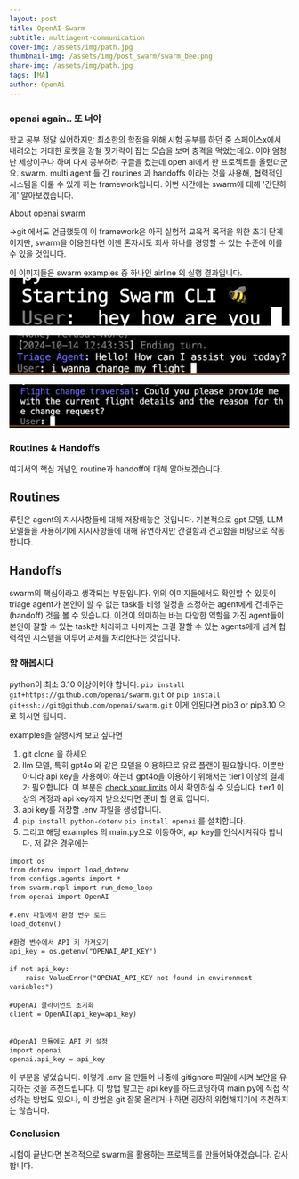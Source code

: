 ```yaml
---
layout: post
title: OpenAI-Swarm 
subtitle: multiagent-communication 
cover-img: /assets/img/path.jpg
thumbnail-img: /assets/img/post_swarm/swarm_bee.png
share-img: /assets/img/path.jpg
tags: [MA]
author: OpenAi 
---
```


### openai again.. 또 너야 
학교 공부 정말 싫어하지만 최소한의 학점을 위해 시험 공부를 하던 중 스페이스x에서 내려오는 거대한 로켓을 강철 젓가락이 잡는 모습을 보며 충격을 먹었는데요. 이야 엄청난 세상이구나 하며 다시 공부하려 구글을 켰는데 open ai에서 한 프로젝트를 올렸더군요. swarm. multi agent 들 간 routines 과 handoffs 이라는 것을 사용해, 협력적인 시스템을 이룰 수 있게 하는 framework입니다. 이번 시간에는 swarm에 대해 '간단하게' 알아보겠습니다. 

[About openai swarm](https://github.com/openai/swarm)

->git 에서도 언급했듯이 이 framework은 아직 실험적 교육적 목적을 위한 초기 단계이지만, swarm을 이용한다면 이젠 혼자서도 회사 하나를 경영할 수 있는 수준에 이룰 수 있을 것입니다. 

이 이미지들은 swarm examples 중 하나인 airline 의 실행 결과입니다. 
![start](/assets/img/post_swarm/starting_conversation.png)<br>

![tri](/assets/img/post_swarm/triage_agent.png)<br>

![change_flight](/assets/img/post_swarm/flight_agent_answered.png) 

### Routines & Handoffs  
여기서의 핵심 개념인 routine과 handoff에 대해 
알아보겠습니다. 

## Routines 
루틴은 agent의 지시사항들에 대해 저장해놓은 것입니다. 기본적으로 gpt 모델, LLM 모델들을 사용하기에 지시사항들에 대해 유연하지만 간결함과 견고함을 바탕으로 작동합니다. 

## Handoffs 
swarm의 핵심이라고 생각되는 부분입니다. 위의 이미지들에서도 확인할 수 있듯이 triage agent가 본인이 할 수 없는 task를 비행 일정을 조정하는 agent에게 건네주는(handoff) 것을 볼 수 있습니다. 이것이 의미하는 바는 다양한 역할을 가진 agent들이 본인이 잘할 수 있는 task만 처리하고 나머지는 그걸 잘할 수 있는 agents에게 넘겨 협력적인 시스템을 이루어 과제를 처리한다는 것입니다. 


### 함 해봅시다 
python이 최소 3.10 이상이어야 합니다. 
``` pip install git+https://github.com/openai/swarm.git ```
or 
```pip install git+ssh://git@github.com/openai/swarm.git```
이게 안된다면 pip3 or pip3.10 으로 하시면 됩니다. 

examples을 실행시켜 보고 싶다면 
1. git clone 을 하세요 
2. llm 모델, 특히 gpt4o 와 같은 모델을 이용하므로 유료 플랜이 필요합니다. 이뿐만 아니라 api key을 사용해야 하는데 gpt4o을 이용하기 위해서는 tier1 이상의 결제가 필요합니다. 이 부분은 
[check your limits](https://platform.openai.com/settings/proj_cuOFLTGI9GAEaUrV2hpCt6n4/limits)
에서 확인하실 수 있습니다. tier1 이상의 계정과 api key까지 받으셨다면 준비 할 완료 입니다. 
3. api key를 저장할 .env 파일을 생성합니다. 
4. ```pip install python-dotenv```
 ```pip install openai``` 
  를 설치합니다. 
5. 그리고 해당 examples 의 main.py으로 이동하여, 
api key를 인식시켜줘야 합니다. 저 같은 경우에는 
```
import os
from dotenv import load_dotenv
from configs.agents import *
from swarm.repl import run_demo_loop
from openai import OpenAI

#.env 파일에서 환경 변수 로드
load_dotenv()

#환경 변수에서 API 키 가져오기
api_key = os.getenv("OPENAI_API_KEY")

if not api_key:
    raise ValueError("OPENAI_API_KEY not found in environment variables")

#OpenAI 클라이언트 초기화
client = OpenAI(api_key=api_key)


#OpenAI 모듈에도 API 키 설정
import openai
openai.api_key = api_key
```

이 부분을 넣었습니다. 이렇게 .env 을 만들어 나중에 gitignore 파일에 시켜 보안을 유지하는 것을 추천드립니다. 이 방법 말고는 api key를 하드코딩하여 main.py에 직접 작성하는 방법도 있으나, 이 방법은 git 잘못 올리거나 하면 굉장히 위험해지기에 추천하지는 않습니다. 


### Conclusion 
시험이 끝난다면 본격적으로 swarm을 활용하는 프로젝트를 만들어봐야겠습니다. 
감사합니다. 
